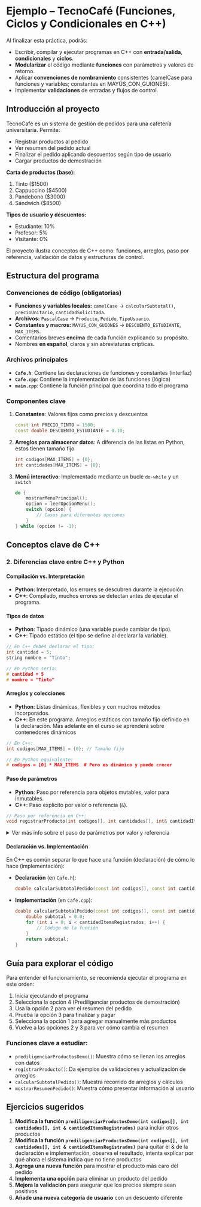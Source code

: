 # Ejemplo – TecnoCafé (Funciones, Ciclos y Condicionales en C++)

Al finalizar esta práctica, podrás:

* Escribir, compilar y ejecutar programas en C++ con **entrada/salida**, **condicionales** y **ciclos**.
* **Modularizar** el código mediante **funciones** con parámetros y valores de retorno.
* Aplicar **convenciones de nombramiento** consistentes (camelCase para funciones y variables; constantes en
  MAYÚS\_CON\_GUIONES).
* Implementar **validaciones** de entradas y flujos de control.

## Introducción al proyecto

TecnoCafé es un sistema de gestión de pedidos para una cafetería universitaria. Permite:
- Registrar productos al pedido
- Ver resumen del pedido actual
- Finalizar el pedido aplicando descuentos según tipo de usuario
- Cargar productos de demostración

**Carta de productos (base):**

1. Tinto (\$1500)
2. Cappuccino (\$4500)
3. Pandebono (\$3000)
4. Sándwich (\$8500)

**Tipos de usuario y descuentos:**

* Estudiante: 10%
* Profesor: 5%
* Visitante: 0%


El proyecto ilustra conceptos  de C++ como: funciones, arreglos, paso por referencia, validación de datos y estructuras de control.

## Estructura del programa

### Convenciones de código (obligatorias)

* **Funciones y variables locales:** `camelCase` → `calcularSubtotal()`, `precioUnitario`, `cantidadSolicitada`.
* **Archivos:** `PascalCase` → `Producto`, `Pedido`, `TipoUsuario`.
* **Constantes y macros:** `MAYUS_CON_GUIONES` → `DESCUENTO_ESTUDIANTE`, `MAX_ITEMS`.
* Comentarios breves **encima** de cada función explicando su propósito.
* Nombres **en español**, claros y sin abreviaturas crípticas.

### Archivos principales

- **`Cafe.h`**: Contiene las declaraciones de funciones y constantes (interfaz)
- **`Cafe.cpp`**: Contiene la implementación de las funciones (lógica)
- **`main.cpp`**: Contiene la función principal que coordina todo el programa

### Componentes clave

1. **Constantes**: Valores fijos como precios y descuentos
   ```cpp
   const int PRECIO_TINTO = 1500;
   const double DESCUENTO_ESTUDIANTE = 0.10;
   ```

2. **Arreglos para almacenar datos**: A diferencia de las listas en Python, estos tienen tamaño fijo
   ```cpp
   int codigos[MAX_ITEMS] = {0};
   int cantidades[MAX_ITEMS] = {0};
   ```

3. **Menú interactivo**: Implementado mediante un bucle `do-while` y un `switch`
   ```cpp
   do {
       mostrarMenuPrincipal();
       opcion = leerOpcionMenu();
       switch (opcion) {
           // Casos para diferentes opciones
       }
   } while (opcion != -1);
   ```

## Conceptos clave de C++
### 2. Diferencias clave entre C++ y Python

#### Compilación vs. Interpretación
- **Python**: Interpretado, los errores se descubren durante la ejecución.
- **C++**: Compilado, muchos errores se detectan antes de ejecutar el programa.

#### Tipos de datos
- **Python**: Tipado dinámico (una variable puede cambiar de tipo).
- **C++**: Tipado estático (el tipo se define al declarar la variable).

```cpp
// En C++ debes declarar el tipo:
int cantidad = 5;
string nombre = "Tinto";

// En Python sería:
# cantidad = 5
# nombre = "Tinto"
```

#### Arreglos y colecciones
- **Python**: Listas dinámicas, flexibles y con muchos métodos incorporados.
- **C++**: En este programa. Arreglos estáticos con tamaño fijo definido en la declaración. Más adelante en el curso se aprenderá sobre contenedores dinámicos

```cpp
// En C++:
int codigos[MAX_ITEMS] = {0}; // Tamaño fijo

// En Python equivalente:
# codigos = [0] * MAX_ITEMS  # Pero es dinámico y puede crecer
```

####  Paso de parámetros
- **Python**: Paso por referencia para objetos mutables, valor para inmutables.
- **C++**: Paso explícito por valor o referencia (`&`).

```cpp
// Paso por referencia en C++:
void registrarProducto(int codigos[], int cantidades[], int& cantidadItemsRegistrados)
```

<details>
<summary>Ver más info sobre el paso de parámetros por valor y referencia</summary>

- **Python**: Paso por referencia para objetos mutables, valor para inmutables. Por ejemplo:
  ```python
  def modificar_lista(lista):
      lista.append(4)

  mi_lista = [1, 2, 3]
  modificar_lista(mi_lista)
  print(mi_lista)  # Salida: [1, 2, 3, 4]
  ```

  En este caso, la lista original se modifica porque es un objeto mutable.

- **C++**: Paso explícito por valor o referencia (`&`). Por ejemplo:
  ```cpp
  void modificarValor(int& numero) {
      numero += 10;
  }

  int valor = 5;
  modificarValor(valor);
  std::cout << valor;  // Salida: 15
  ```

  Aquí, el valor original de la variable `valor` se modifica porque se pasa por referencia.

  Si se pasa por valor, el original no se modifica:
  ```cpp
  void modificarValor(int numero) {
      numero += 10;
  }

  int valor = 5;
  modificarValor(valor);
  std::cout << valor;  // Salida: 5
  ```
</details>

#### Declaración vs. Implementación

En C++ es común separar lo que hace una función (declaración) de cómo lo hace (implementación):

- **Declaración** (en `Cafe.h`):
  ```cpp
  double calcularSubtotalPedido(const int codigos[], const int cantidades[], int cantidadItemsRegistrados);
  ```

- **Implementación** (en `Cafe.cpp`):
  ```cpp
  double calcularSubtotalPedido(const int codigos[], const int cantidades[], int cantidadItemsRegistrados) {
      double subtotal = 0.0;
      for (int i = 0; i < cantidadItemsRegistrados; i++) {
          // Código de la función
      }
      return subtotal;
  }
  ```

## Guía para explorar el código

Para entender el funcionamiento, se recomienda ejecutar el programa en este orden:

1. Inicia ejecutando el programa
2. Selecciona la opción 4 (Prediligenciar productos de demostración)
3. Usa la opción 2 para ver el resumen del pedido
4. Prueba la opción 3 para finalizar y pagar
5. Selecciona la opción 1 para agregar manualmente más productos
6. Vuelve a las opciones 2 y 3 para ver cómo cambia el resumen

### Funciones clave a estudiar:

- `prediligenciarProductosDemo()`: Muestra cómo se llenan los arreglos con datos
- `registrarProducto()`: Da ejemplos de  validaciones y actualización de arreglos
- `calcularSubtotalPedido()`: Muestra recorrido de arreglos y cálculos
- `mostrarResumenPedido()`: Muestra cómo presentar información al usuario

## Ejercicios sugeridos

1. **Modifica la función `prediligenciarProductosDemo(int codigos[], int cantidades[], int & cantidadItemsRegistrados)`** para incluir otros productos
2. **Modifica la función `prediligenciarProductosDemo(int codigos[], int cantidades[], int & cantidadItemsRegistrados)`** para quitar el & de la declaración e implementación, observa el resultado, intenta explicar por qué ahora el sistema indica que no tiene productos
3. **Agrega una nueva función** para mostrar el producto más caro del pedido
4. **Implementa una opción** para eliminar un producto del pedido
5. **Mejora la validación** para asegurar que los precios siempre sean positivos
6. **Añade una nueva categoría de usuario** con un descuento diferente

